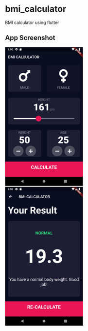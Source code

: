 # bmi_calculator

BMI calculator using flutter

## App Screenshot

<div>
<img src="screenshots/ss_1.png" width=256 />
<img src="screenshots/ss_2.png" width=256 />
<div/>



